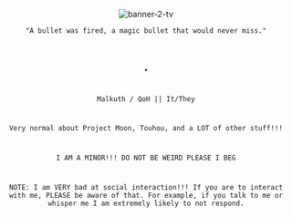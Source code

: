 <p align="center"><img src="https://i.ibb.co/BHCpvC0x/banner-2-tv.png" alt="banner-2-tv"></p>

<p align="center"><code style>"A bullet was fired, a magic bullet that would never miss."</p>

<p align="center">✦</p>
<p align="center">Malkuth / QoH || It/They</p>
<p align="center">Very normal about Project Moon, Touhou, and a LOT of other stuff!!!</p>
<p align="center">I AM A MINOR!!! DO NOT BE WEIRD PLEASE I BEG</p>
<p align="center">NOTE: I am VERY bad at social interaction!!! If you are to interact with me, PLEASE be aware of that. For example, if you talk to me or whisper me I am extremely likely to not respond.</p>
